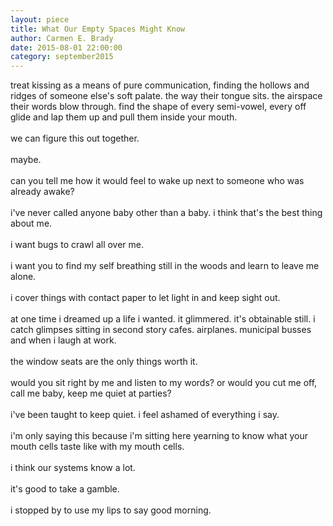 ```yaml
---
layout: piece
title: What Our Empty Spaces Might Know
author: Carmen E. Brady
date: 2015-08-01 22:00:00
category: september2015
---
```

treat kissing as a means of pure communication, finding the hollows and ridges of someone else's soft palate. the way their tongue sits. the airspace their words blow through. find the shape of every semi-vowel, every off glide and lap them up and pull them inside your mouth.<br>
<br>
we can figure this out together.<br>
<br>
maybe.<br>
<br>
can you tell me how it would feel to wake up next to someone who was already awake?<br>
<br>
i've never called anyone baby other than a baby. i think that's the best thing about me.<br>
<br>
i want bugs to crawl all over me.<br>
<br>
i want you to find my self breathing still in the woods and learn to leave me alone.<br>
<br>
i cover things with contact paper to let light in and keep sight out.<br>
<br>
at one time i dreamed up a life i wanted. it glimmered. it's obtainable still. i catch glimpses sitting in second story cafes. airplanes. municipal busses and when i laugh at work.<br>
<br>
the window seats are the only things worth it.<br>
<br>
would you sit right by me and listen to my words? or would you cut me off, call me baby, keep me quiet at parties?<br>
<br>
i've been taught to keep quiet. i feel ashamed of everything i say.<br>
<br>
i'm only saying this because i'm sitting here yearning to know what your mouth cells taste like with my mouth cells.<br>
<br>
i think our systems know a lot.<br>
<br>
it's good to take a gamble.<br>
<br>
i stopped by to use my lips to say good morning.